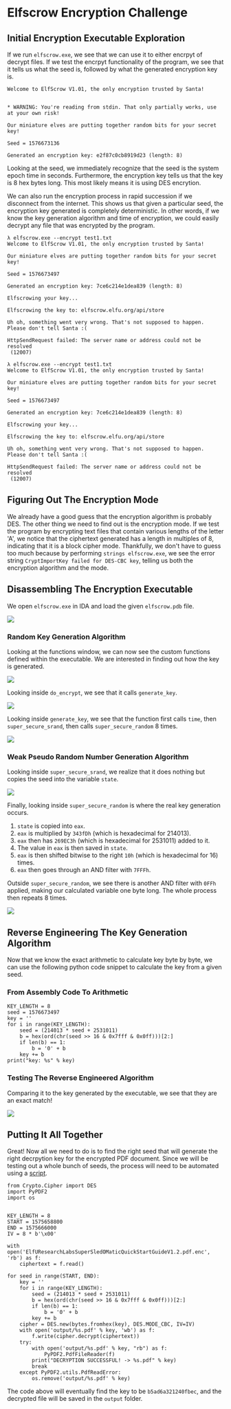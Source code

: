 # Elfscrow Encryption Challenge

## Initial Encryption Executable Exploration

If we run `elfscrow.exe`, we see that we can use it to either encrpyt of decrypt files. If we test the encrpyt functionality of the program, we see that it tells us what the seed is, followed by what the generated encryption key is.

```
Welcome to ElfScrow V1.01, the only encryption trusted by Santa!


* WARNING: You're reading from stdin. That only partially works, use at your own risk!

Our miniature elves are putting together random bits for your secret key!

Seed = 1576673136

Generated an encryption key: e2f87c0cb8919d23 (length: 8)
```

Looking at the seed, we immediately recognize that the seed is the system epoch time in seconds. Furthermore, the encryption key tells us that the key is 8 hex bytes long. This most likely means it is using DES encrytion.

We can also run the encryption process in rapid succession if we disconnect from the internet. This shows us that given a particular seed, the encryption key generated is completely deterministic. In other words, if we know the key generation algorithm and time of encryption, we could easily decrypt any file that was encrypted by the program.

```
λ elfscrow.exe --encrypt test1.txt
Welcome to ElfScrow V1.01, the only encryption trusted by Santa!

Our miniature elves are putting together random bits for your secret key!

Seed = 1576673497

Generated an encryption key: 7ce6c214e1dea839 (length: 8)

Elfscrowing your key...

Elfscrowing the key to: elfscrow.elfu.org/api/store

Uh oh, something went very wrong. That's not supposed to happen.
Please don't tell Santa :(

HttpSendRequest failed: The server name or address could not be resolved
 (12007)

λ elfscrow.exe --encrypt test1.txt
Welcome to ElfScrow V1.01, the only encryption trusted by Santa!

Our miniature elves are putting together random bits for your secret key!

Seed = 1576673497

Generated an encryption key: 7ce6c214e1dea839 (length: 8)

Elfscrowing your key...

Elfscrowing the key to: elfscrow.elfu.org/api/store

Uh oh, something went very wrong. That's not supposed to happen.
Please don't tell Santa :(

HttpSendRequest failed: The server name or address could not be resolved
 (12007)
```

## Figuring Out The Encryption Mode

We already have a good guess that the encryption algorithm is probably DES. The other thing we need to find out is the encryption mode. If we test the program by encrypting text files that contain various lengths of the letter 'A', we notice that the ciphertext generated has a length in multiples of 8, indicating that it is a block cipher mode. Thankfully, we don't have to guess too much because by performing `strings elfscrow.exe`, we see the error string `CryptImportKey failed for DES-CBC key`, telling us both the encryption algorithm and the mode.

## Disassembling The Encryption Executable

We open `elfscrow.exe` in IDA and load the given `elfscrow.pdb` file.

<img src='img/load_pdb.png'>

### Random Key Generation Algorithm

Looking at the functions window, we can now see the custom functions defined within the executable. We are interested in finding out how the key is generated.

<img src='img/interesting_functions.png'>

Looking inside `do_encrypt`, we see that it calls `generate_key`.

<img src='img/do_encrypt.png'>

Looking inside `generate_key`, we see that the function first calls `time`, then `super_secure_srand`, then calls `super_secure_random` 8 times.

<img src='img/generate_key.png'>

### Weak Pseudo Random Number Generation Algorithm

Looking inside `super_secure_srand`, we realize that it does nothing but copies the seed into the variable `state`.

<img src='img/super_secure_srand.png'>

Finally, looking inside `super_secure_random` is where the real key generation occurs. 
1. `state` is copied into `eax`.
2. `eax` is multiplied by `343fDh` (which is hexadecimal for 214013).
3. `eax` then has `269EC3h` (which is hexadecimal for 2531011) added to it.
4. The value in `eax` is then saved in `state`. 
5. `eax` is then shifted bitwise to the right `10h` (which is hexadecimal for 16) times.
6. `eax` then goes through an AND filter with `7FFFh`.

Outside `super_secure_random`, we see there is another AND filter with `0FFh` applied, making our calculated variable one byte long. The whole process then repeats 8 times.

<img src='img/super_secure_random.png'>

## Reverse Engineering The Key Generation Algorithm

Now that we know the exact arithmetic to calculate key byte by byte, we can use the following python code snippet to calculate the key from a given seed.

### From Assembly Code To Arithmetic

```
KEY_LENGTH = 8
seed = 1576673497
key = ''
for i in range(KEY_LENGTH):
    seed = (214013 * seed + 2531011)
    b = hex(ord(chr(seed >> 16 & 0x7fff & 0x0ff)))[2:]
    if len(b) == 1:
        b = '0' + b
    key += b
print("key: %s" % key)
```

### Testing The Reverse Engineered Algorithm

Comparing it to the key generated by the executable, we see that they are an exact match!

<img src='img/generate_key_test.png'>

## Putting It All Together

Great! Now all we need to do is to find the right seed that will generate the right decrpytion key for the encrypted PDF document. Since we will be testing out a whole bunch of seeds, the process will need to be automated using a <a href='src/crypto.py'>script</a>.

```
from Crypto.Cipher import DES
import PyPDF2
import os


KEY_LENGTH = 8
START = 1575658800
END = 1575666000
IV = 8 * b'\x00'

with open('ElfUResearchLabsSuperSledOMaticQuickStartGuideV1.2.pdf.enc', 'rb') as f:
    ciphertext = f.read()

for seed in range(START, END):
    key = ''
    for i in range(KEY_LENGTH):
        seed = (214013 * seed + 2531011)
        b = hex(ord(chr(seed >> 16 & 0x7fff & 0x0ff)))[2:]
        if len(b) == 1:
            b = '0' + b
        key += b
    cipher = DES.new(bytes.fromhex(key), DES.MODE_CBC, IV=IV)
    with open('output/%s.pdf' % key, 'wb') as f:
        f.write(cipher.decrypt(ciphertext))
    try:
        with open('output/%s.pdf' % key, "rb") as f:
            PyPDF2.PdfFileReader(f)
        print("DECRYPTION SUCCESSFUL! -> %s.pdf" % key)
        break
    except PyPDF2.utils.PdfReadError:
        os.remove('output/%s.pdf' % key)

```

The code above will eventually find the key to be `b5ad6a321240fbec`, and the decrypted file will be saved in the `output` folder.
